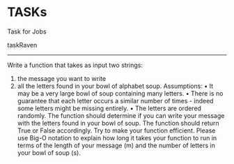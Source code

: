 # TASKs
Task for Jobs

taskRaven 
*******************************************************
Write a function that takes as input two strings: 
 1.	the message you want to write
 2.	all the letters found in your bowl of alphabet soup.
Assumptions: 
 •	It may be a very large bowl of soup containing many letters.
 •	There is no guarantee that each letter occurs a similar number of times - indeed some letters might be missing entirely.
 •	The letters are ordered randomly.
 The function should determine if you can write your message with the letters found in your bowl of soup. The function should return True or False accordingly. 
 Try to make your function efficient. Please use Big-O notation to explain how long it takes your function to run in terms of the length of your message (m) and the number of letters in your bowl of soup (s). 

